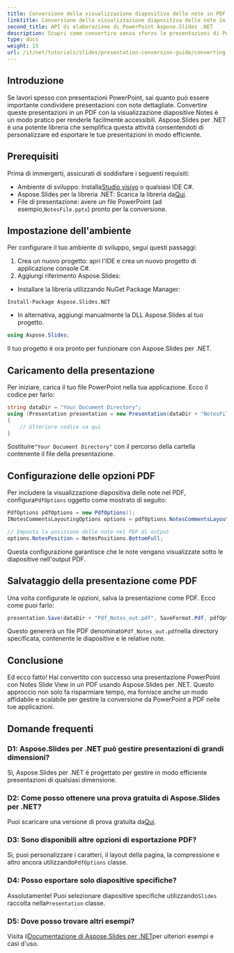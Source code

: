 ```yaml
---
title: Conversione della visualizzazione diapositiva delle note in PDF con Aspose.Slides per .NET
linktitle: Conversione della visualizzazione diapositiva delle note in PDF con Aspose.Slides per .NET
second_title: API di elaborazione di PowerPoint Aspose.Slides .NET
description: Scopri come convertire senza sforzo le presentazioni di PowerPoint con Notes Slide View in formato PDF usando Aspose.Slides per .NET. Questa guida include istruzioni dettagliate.
type: docs
weight: 15
url: /it/net/tutorials/slides/presentation-conversion-guide/converting-notes-slide-view-to-pdf/
---
```

## Introduzione

Se lavori spesso con presentazioni PowerPoint, sai quanto può essere importante condividere presentazioni con note dettagliate. Convertire queste presentazioni in un PDF con la visualizzazione diapositive Notes è un modo pratico per renderle facilmente accessibili. Aspose.Slides per .NET è una potente libreria che semplifica questa attività consentendoti di personalizzare ed esportare le tue presentazioni in modo efficiente.

## Prerequisiti

Prima di immergerti, assicurati di soddisfare i seguenti requisiti:

-  Ambiente di sviluppo: Installa[Studio visivo](https://visualstudio.microsoft.com/) o qualsiasi IDE C#.
-  Aspose.Slides per la libreria .NET: Scarica la libreria da[Qui](https://releases.aspose.com/slides/net/).
-  File di presentazione: avere un file PowerPoint (ad esempio,`NotesFile.pptx`) pronto per la conversione.

## Impostazione dell'ambiente

Per configurare il tuo ambiente di sviluppo, segui questi passaggi:

1. Crea un nuovo progetto: apri l'IDE e crea un nuovo progetto di applicazione console C#.
2. Aggiungi riferimento Aspose.Slides: 
- Installare la libreria utilizzando NuGet Package Manager:
 ```
 Install-Package Aspose.Slides.NET
 ```
- In alternativa, aggiungi manualmente la DLL Aspose.Slides al tuo progetto.

```csharp
using Aspose.Slides;
```
Il tuo progetto è ora pronto per funzionare con Aspose.Slides per .NET.

## Caricamento della presentazione

Per iniziare, carica il tuo file PowerPoint nella tua applicazione. Ecco il codice per farlo:

```csharp
string dataDir = "Your Document Directory";
using (Presentation presentation = new Presentation(dataDir + "NotesFile.pptx"))
{
	// Ulteriore codice va qui
}

```

 Sostituire`"Your Document Directory"` con il percorso della cartella contenente il file della presentazione.

## Configurazione delle opzioni PDF

 Per includere la visualizzazione diapositiva delle note nel PDF, configura`PdfOptions` oggetto come mostrato di seguito:

```csharp
PdfOptions pdfOptions = new PdfOptions();
INotesCommentsLayoutingOptions options = pdfOptions.NotesCommentsLayouting;

// Imposta la posizione delle note nel PDF di output
options.NotesPosition = NotesPositions.BottomFull;
```

Questa configurazione garantisce che le note vengano visualizzate sotto le diapositive nell'output PDF.

## Salvataggio della presentazione come PDF

Una volta configurate le opzioni, salva la presentazione come PDF. Ecco come puoi farlo:

```csharp
presentation.Save(dataDir + "Pdf_Notes_out.pdf", SaveFormat.Pdf, pdfOptions);
```

 Questo genererà un file PDF denominato`Pdf_Notes_out.pdf`nella directory specificata, contenente le diapositive e le relative note.

## Conclusione

Ed ecco fatto! Hai convertito con successo una presentazione PowerPoint con Notes Slide View in un PDF usando Aspose.Slides per .NET. Questo approccio non solo fa risparmiare tempo, ma fornisce anche un modo affidabile e scalabile per gestire la conversione da PowerPoint a PDF nelle tue applicazioni.

## Domande frequenti

### D1: Aspose.Slides per .NET può gestire presentazioni di grandi dimensioni?
Sì, Aspose.Slides per .NET è progettato per gestire in modo efficiente presentazioni di qualsiasi dimensione.

### D2: Come posso ottenere una prova gratuita di Aspose.Slides per .NET?
 Puoi scaricare una versione di prova gratuita da[Qui](https://releases.aspose.com/).

### D3: Sono disponibili altre opzioni di esportazione PDF?
 Sì, puoi personalizzare i caratteri, il layout della pagina, la compressione e altro ancora utilizzando`PdfOptions` classe.

### D4: Posso esportare solo diapositive specifiche?
 Assolutamente! Puoi selezionare diapositive specifiche utilizzando`Slides` raccolta nella`Presentation` classe.

### D5: Dove posso trovare altri esempi?
 Visita il[Documentazione di Aspose.Slides per .NET](https://reference.aspose.com/slides/net/)per ulteriori esempi e casi d'uso.